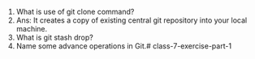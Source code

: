 1) What is use of git clone command?
2) Ans: It creates a copy of existing central git repository into your local machine.
3) What is git stash drop?
4) Name some advance operations in Git.# class-7-exercise-part-1


